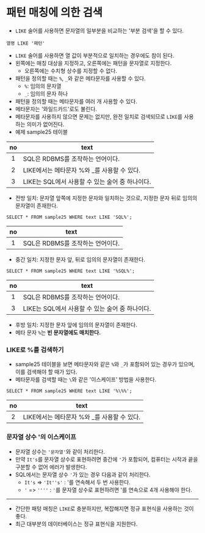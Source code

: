 # 패턴 매칭에 의한 검색
- `LIKE` 술어를 사용하면 문자열의 일부분을 비교하는 '부분 검색'을 할 수 있다.

```
열명 LIKE '패턴'
```

- `LIKE` 술어를 사용하면 열 값이 부분적으로 일치하는 경우에도 참이 된다.
- 왼쪽에는 매칭 대상을 지정하고, 오른쪽에는 패턴을 문자열로 지정한다.
  - 오른쪽에는 수치형 상수를 지정할 수 없다.
- 패턴을 정의할 때는 `%`, `_`와 같은 메타문자를 사용할 수 있다.
  - `%`: 임의의 문자열
  - `_`: 임의의 문자 하나
- 패턴을 정의할 때는 메타문자를 여러 개 사용할 수 있다.
- 메타문자는 '와일드카드'로도 불린다.
- 메타문자를 사용하지 않으면 문제는 없지만, 완전 일치로 검색되므로 `LIKE`를 사용하는 의미가 없어진다.
- 예제 sample25 테이블

| no | text |
|:--:|-------------------------------------------------|
| 1 | SQL은 RDBMS를 조작하는 언어이다. |
| 2 | LIKE에서는 메타문자 %와 _를 사용할 수 있다. |
| 3 | LIKE는 SQL에서 사용할 수 있는 술어 중 하나이다. |

- 전방 일치: 문자열 앞쪽에 지정한 문자와 일치하는 것으로, 지정한 문자 뒤로 임의의 문자열이 존재한다.

```
SELECT * FROM sample25 WHERE text LIKE 'SQL%';
```

| no | text |
|:--:|-------------------------------------------------|
| 1 | SQL은 RDBMS를 조작하는 언어이다. |

- 중간 일치: 지정한 문자 앞, 뒤로 임의의 문자열이 존재한다.

```
SELECT * FROM sample25 WHERE text LIKE '%SQL%';
```

| no | text |
|:--:|-------------------------------------------------|
| 1 | SQL은 RDBMS를 조작하는 언어이다. |
| 3 | LIKE는 SQL에서 사용할 수 있는 술어 중 하나이다. |

- 후방 일치: 지정한 문자 앞에 임의의 문자열이 존재한다.
- 메타 문자 `%`는 **빈 문자열에도 매치한다.**

### LIKE로 %를 검색하기
- sample25 테이블을 보면 메타문자와 같은 `%`와 `_`가 포함되어 있는 경우가 있으며, 이를 검색해야 할 때가 있다.
- 메타문자를 검색할 때는 `\`와 같은 '이스케이프' 방법을 사용한다.

```
SELECT * FROM sample25 WHERE text LIKE '%\%%';
```

| no | text |
|:--:|-------------------------------------------------|
| 2 | LIKE에서는 메타문자 %와 _를 사용할 수 있다. |

### 문자열 상수 '의 이스케이프
- 문자열 상수는 `'문자열'`와 같이 처리한다.
- 만약 `It's`를 문자열 상수로 표현하려면 중간에 `'`가 포함되어, 컴퓨터는 시작과 끝을 구분할 수 없어 에러가 발생한다.
- SQL에서는 문자열 상수 `'`가 있는 경우 다음과 같이 처리한다.
  - `It's` => `'It''s'` : '를 연속해서 두 번 사용한다.
  - `'` => `''''` : `'`를 문자열 상수로 표현하려면 '를 연속으로 4개 사용해야 한다.

---
- 간단한 패텅 매칭은 `LIKE`로 충분하지만, 복잡해지면 정규 표현식을 사용하는 것이 좋다.
- 최근 대부분의 데이터베이스는 정규 표현식을 지원한다.
